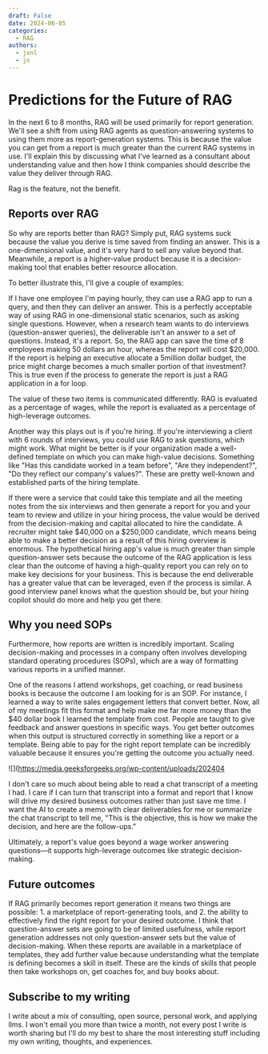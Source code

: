 ```yaml
---
draft: False
date: 2024-06-05
categories:
  - RAG
authors:
  - jxnl
  - jo
---
```


# Predictions for the Future of RAG

In the next 6 to 8 months, RAG will be used primarily for report generation. We'll see a shift from using RAG agents as question-answering systems to using them more as report-generation systems. This is because the value you can get from a report is much greater than the current RAG systems in use. I'll explain this by discussing what I've learned as a consultant about understanding value and then how I think companies should describe the value they deliver through RAG.

Rag is the feature, not the benefit.

<!-- more -->

## Reports over RAG

So why are reports better than RAG? Simply put, RAG systems suck because the value you derive is time saved from finding an answer. This is a one-dimensional value, and it's very hard to sell any value beyond that. Meanwhile, a report is a higher-value product because it is a decision-making tool that enables better resource allocation.

To better illustrate this, I'll give a couple of examples: 

If I have one employee I'm paying hourly, they can use a RAG app to run a query, and then they can deliver an answer. This is a perfectly acceptable way of using RAG in one-dimensional static scenarios, such as asking single questions. However, when a research team wants to do interviews (question-answer queries), the deliverable isn't an answer to a set of questions. Instead, it's a report. So, the RAG app can save the time of 8 employees making 50 dollars an hour, whereas the report will cost $20,000. If the report is helping an executive allocate a 5million dollar budget, the price might charge becomes a much smaller portion of that investment? This is true even if the process to generate the report is just a RAG application in a for loop.

The value of these two items is communicated differently. RAG is evaluated as a percentage of wages, while the report is evaluated as a percentage of high-leverage outcomes.

Another way this plays out is if you're hiring. If you're interviewing a client with 6 rounds of interviews, you could use RAG to ask questions, which might work. What might be better is if your organization made a well-defined template on which you can make high-value decisions. Something like "Has this candidate worked in a team before", "Are they independent?", "Do they reflect our company's values?". These are pretty well-known and established parts of the hiring template.

If there were a service that could take this template and all the meeting notes from the six interviews and then generate a report for you and your team to review and utilize in your hiring process, the value would be derived from the decision-making and capital allocated to hire the candidate. A recruiter might take $40,000 on a $250,000 candidate, which means being able to make a better decision as a result of this hiring overview is enormous. The hypothetical hiring app's value is much greater than simple question-answer sets because the outcome of the RAG application is less clear than the outcome of having a high-quality report you can rely on to make key decisions for your business. This is because the end deliverable has a greater value that can be leveraged, even if the process is similar. A good interview panel knows what the question should be, but your hiring copilot should do more and help you get there.

## Why you need SOPs

Furthermore, how reports are written is incredibly important. Scaling decision-making and processes in a company often involves developing standard operating procedures (SOPs), which are a way of formatting various reports in a unified manner.

One of the reasons I attend workshops, get coaching, or read business books is because the outcome I am looking for is an SOP. For instance, I learned a way to write sales engagement letters that convert better. Now, all of my meetings fit this format and help make me far more money than the $40 dollar book I learned the template from cost. People are taught to give feedback and answer questions in specific ways. You get better outcomes when this output is structured correctly in something like a report or a template. Being able to pay for the right report template can be incredibly valuable because it ensures you're getting the outcome you actually need.

![](https://media.geeksforgeeks.org/wp-content/uploads/202404

I don't care so much about being able to read a chat transcript of a meeting I had. I care if I can turn that transcript into a format and report that I know will drive my desired business outcomes rather than just save me time. I want the AI to create a memo with clear deliverables for me or summarize the chat transcript to tell me, "This is the objective, this is how we make the decision, and here are the follow-ups."

Ultimately, a report's value goes beyond a wage worker answering questions—it supports high-leverage outcomes like strategic decision-making.

## Future outcomes

If RAG primarily becomes report generation it means two things are possible: 1. a marketplace of report-generating tools, and 2. the ability to effectively find the right report for your desired outcome. I think that question-answer sets are going to be of limited usefulness, while report generation addresses not only question-answer sets but the value of decision-making. When these reports are available in a marketplace of templates, they add further value because understanding what the template is defining becomes a skill in itself. These are the kinds of skills that people then take workshops on, get coaches for, and buy books about.

## Subscribe to my writing

I write about a mix of consulting, open source, personal work, and applying llms. I won't email you more than twice a month, not every post I write is worth sharing but I'll do my best to share the most interesting stuff including my own writing, thoughts, and experiences.

<script async data-uid="fe6b71773e" src="https://fivesixseven.ck.page/fe6b71773e/index.js"></script>